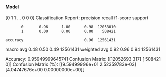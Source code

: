 #### Model
[0 1 1 ... 0 0 0]
Classification Report:
              precision    recall  f1-score   support

           0       0.96      1.00      0.98  12053010
           1       0.00      0.00      0.00    508421

    accuracy                           0.96  12561431
   macro avg       0.48      0.50      0.49  12561431
weighted avg       0.92      0.96      0.94  12561431

Accuracy: 0.95949999645741
Confusion Matrix:
[[12052693      317]
 [  508421        0]]
Confusion Matrix (%):
[[9.59499996e+01 2.52359783e-03]
 [4.04747676e+00 0.00000000e+00]]
